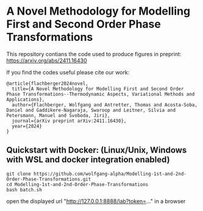 # A Novel Methodology for Modelling First and Second Order Phase Transformations

This repository contians the code used to produce figures in preprint: https://arxiv.org/abs/2411.16430

If you find the codes useful please cite our work: 

```
@article{flachberger2024novel,
  title={A Novel Methodology for Modelling First and Second Order Phase Transformations--Thermodynamic Aspects, Variational Methods and Applications},
  author={Flachberger, Wolfgang and Antretter, Thomas and Acosta-Soba, Daniel and Gaddikere-Nagaraja, Swaroop and Leitner, Silvia and Petersmann, Manuel and Svoboda, Jiri},
  journal={arXiv preprint arXiv:2411.16430},
  year={2024}
}
```

## Quickstart with Docker: (Linux/Unix, Windows with WSL and docker integration enabled)

```
git clone https://github.com/wolfgang-alpha/Modelling-1st-and-2nd-Order-Phase-Transformations.git
cd Modelling-1st-and-2nd-Order-Phase-Transformations
bash batch.sh 
```

open the displayed url "http://127.0.0.1:8888/lab?token=..." in a browser 
